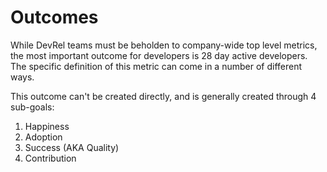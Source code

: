 # Outcomes

While DevRel teams must be beholden to company-wide top level metrics, the most important outcome for developers is 28 day active developers. The specific definition of this metric can come in a number of different ways.

This outcome can't be created directly, and is generally created through 4 sub-goals:

1. Happiness
1. Adoption
1. Success (AKA Quality)
1. Contribution
